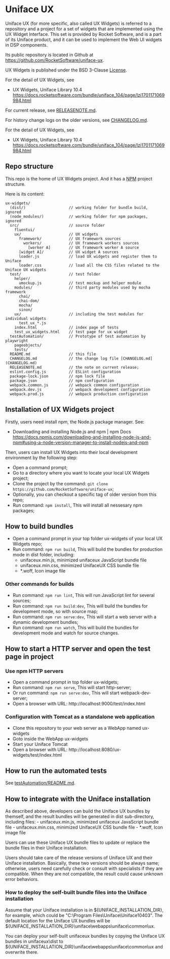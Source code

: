 # Uniface UX

Uniface UX (for more specific, also called UX Widgets) is referred to a repository and a project for a set of widgets that are implemented using the UX Widget Interface. This set is provided by Rocket Software, and is a part of its Uniface product, and it can be used to 
implement the Web UI widgets in DSP components.

Its public repository is located in Github at https://github.com/RocketSoftware/uniface-ux.

UX Widgets is published under the BSD 3-Clause [License](LICENSE).

For the detail of UX Widgets, see 
- UX Widgets,  Uniface Library 10.4
  https://docs.rocketsoftware.com/bundle/uniface_104/page/lzi1701171069984.html

For current release, see [RELEASENOTE.md](RELEASENOTE.md).

For history change logs on the older versions, see [CHANGELOG.md](CHANGELOG.md).

For the detail of UX Widgets, see 
- UX Widgets,  Uniface Library 10.4
  https://docs.rocketsoftware.com/bundle/uniface_104/page/lzi1701171069984.html

## Repo structure

This repo is the home of UX Widgets project. And it has a [NPM](https://www.npmjs.com/) project structure.

Here is its content:

```
ux-widgets/
  (dist/)                   // working folder for bundle build, ignored
  (node_modules/)           // working folder for npm packages, ignored
  src/                      // source folder
    fluentui/
    ux/                     // UX widgets
      framework/            // UX framework sources
        workers/            // UX framework workers sources
          [worker A]        // UX framework worker A source
      [widget A]/           // UX widget A sources
      loader.js             // load UX widgets and register them to Uniface
      loader.css            // load all the CSS files related to the Uniface UX widgets
  test/                     // test folder
    helper/
      umockup.js            // test mockup and helper module
    modules/                // third party modules used by mocha framework
      chai/
      chai-dom/
      mocha/
      sinon/
    ux/                     // including the test modules for individual widgets
      test_ux_*.js
    index.html              // index page of tests
    test_ux_widgets.html    // test page for ux widget
  testAutomation/           // Prototype of test automation by playwright
    pageobjects/
    tests/
  README.md                 // this file
  CHANGELOG.md              // the change log file [CHANGELOG.md](CHANGELOG.md)
  RELEASENOTE.md            // the note on current release;
  eslint.config.js          // ESLint configuration
  package-lock.json         // npm lock file
  package.json              // npm configuration
  webpack.common.js         // webpack common configuration
  webpack.dev.js            // webpack development configuration
  webpack.prod.js           // webpack production configuration
```

## Installation of UX Widgets project

Firstly, users need install npm, the Node.js package manager. See:
- Downloading and installing Node.js and npm | npm Docs
  https://docs.npmjs.com/downloading-and-installing-node-js-and-npm#using-a-node-version-manager-to-install-nodejs-and-npm

Then, users can install UX Widgets into their local development environment by the following step:
- Open a command prompt;
- Go to a directory where you want to locate your local UX Widgets project;
- Clone the project by the command: ```git clone https://github.com/RocketSoftware/uniface-ux```;
- Optionally, you can checkout a specific tag of older version from this repo;
- Run command: ```npm install```,
  This will install all nessesary npm packages;

## How to build bundles

- Open a command prompt in your top folder ux-widgets of your local UX Widgets repo;
- Run command: ```npm run build```,
  This will build the bundles for production mode in dist folder, including:
    - unifaceux.min.js, minimized unifaceux JavaScript bundle file
    - unifaceux.min.css, minimized UnifaceUX CSS bundle file
    - *.woff, Icon image file
  
### Other commands for builds
- Run command: ```npm run lint```,
  This will run JavaScript lint for several sources;
- Run command: ```npm run build:dev```,
  This will build the bundles for development mode, so with source map;
- Run command: ```npm run serve:dev```,
  This will start a web server with a dynamic development bundles;
- Run command: ```npm run watch```,
  This will build the bundles for development mode and watch for source changes.


## How to start a HTTP server and open the test page in project

### Use npm HTTP servers
- Open a command prompt in top folder ux-widgets;
- Run command: ```npm run serve```,
  This will start http-server;
- Or run command: ```npm run serve:dev```,
  This will start webpack-dev-server;
- Open a browser with URL: http://localhost:9000/test/index.html

### Configuration with Tomcat as a standalone web application

- Clone this repository to your web server as a WebApp named ux-widgets
- Goto inside the WebApp ux-widgets
- Start your Uniface Tomcat
- Open a browser with URL: http://localhost:8080/ux-widgets/test/index.html

## How to run the automated tests

See [testAutomation/README.md](testAutomation/README.md).


## How to integrate with the Uniface installation
As described above, developers can build the Uniface UX bundles by themself, and the result bundles will be generated in dist sub-directory, including files:
    - unifaceux.min.js, minimized unifaceux JavaScript bundle file
    - unifaceux.min.css, minimized UnifaceUX CSS bundle file
    - *.woff, Icon image file

Users can use these Uniface UX bundle files to update or replace the bundle files in their Uniface installation.

Users should take care of the release versions of Uniface UX and their Uniface installation. Basically, these two versions should be always same; otherwise, users need carefully check or consult with specialists if they are compatible. When they are not compatible, the result could cause unknown error behaviors.

### How to deploy the self-built bundle files into the Uniface installation

Assume that your Uniface installation is in ${UNIFACE_INSTALLATION_DIR}, for example, which could be "C:\Program Files\Uniface\Uniface10403". The default location for the Uniface UX bundles will be ${UNIFACE_INSTALLATION_DIR}\uniface\webapps\uniface\common\ux.

You can deploy your self-built unifaceux bundles by copying the Uniface UX bundles in unifaceux\dist to ${UNIFACE_INSTALLATION_DIR}\uniface\webapps\uniface\common\ux
and overwrite there.


